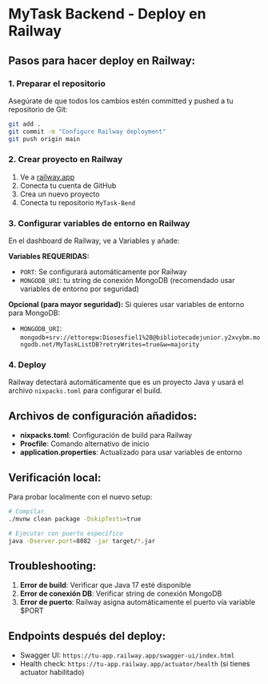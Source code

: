 # MyTask Backend - Deploy en Railway

## Pasos para hacer deploy en Railway:

### 1. Preparar el repositorio
Asegúrate de que todos los cambios estén committed y pushed a tu repositorio de Git:

```bash
git add .
git commit -m "Configure Railway deployment"
git push origin main
```

### 2. Crear proyecto en Railway
1. Ve a [railway.app](https://railway.app)
2. Conecta tu cuenta de GitHub
3. Crea un nuevo proyecto
4. Conecta tu repositorio `MyTask-Bend`

### 3. Configurar variables de entorno en Railway
En el dashboard de Railway, ve a Variables y añade:

**Variables REQUERIDAS:**
- `PORT`: Se configurará automáticamente por Railway
- `MONGODB_URI`: tu string de conexión MongoDB (recomendado usar variables de entorno por seguridad)

**Opcional (para mayor seguridad):**
Si quieres usar variables de entorno para MongoDB:
- `MONGODB_URI`: `mongodb+srv://ettorepw:Diosesfiel1%2B@bibliotecadejunior.y2xvybm.mongodb.net/MyTaskListDB?retryWrites=true&w=majority`

### 4. Deploy
Railway detectará automáticamente que es un proyecto Java y usará el archivo `nixpacks.toml` para configurar el build.

## Archivos de configuración añadidos:

- **nixpacks.toml**: Configuración de build para Railway
- **Procfile**: Comando alternativo de inicio
- **application.properties**: Actualizado para usar variables de entorno

## Verificación local:
Para probar localmente con el nuevo setup:

```bash
# Compilar
./mvnw clean package -DskipTests=true

# Ejecutar con puerto específico
java -Dserver.port=8082 -jar target/*.jar
```

## Troubleshooting:

1. **Error de build**: Verificar que Java 17 esté disponible
2. **Error de conexión DB**: Verificar string de conexión MongoDB
3. **Error de puerto**: Railway asigna automáticamente el puerto vía variable $PORT

## Endpoints después del deploy:
- Swagger UI: `https://tu-app.railway.app/swagger-ui/index.html`
- Health check: `https://tu-app.railway.app/actuator/health` (si tienes actuator habilitado)
